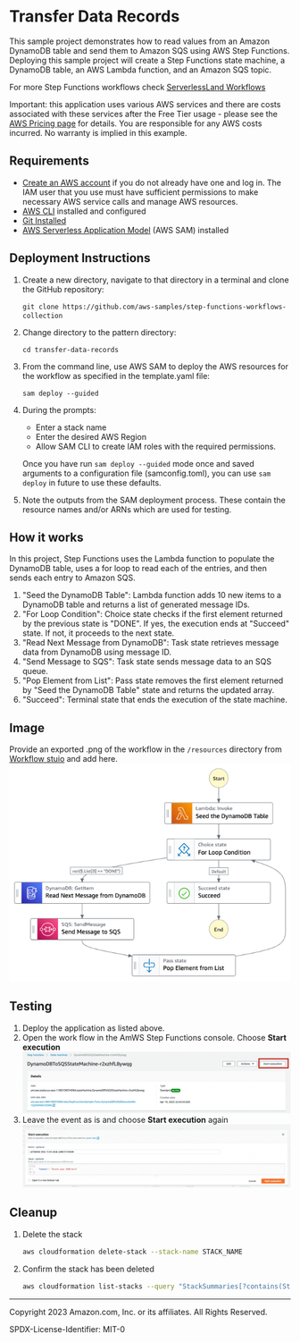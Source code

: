 # Transfer Data Records

This sample project demonstrates how to read values from an Amazon DynamoDB table and send them to Amazon SQS using AWS Step Functions. Deploying this sample project will create a Step Functions state machine, a DynamoDB table, an AWS Lambda function, and an Amazon SQS topic.

For more Step Functions workflows check [ServerlessLand Workflows](https://serverlessland.com/workflows)

Important: this application uses various AWS services and there are costs associated with these services after the Free Tier usage - please see the [AWS Pricing page](https://aws.amazon.com/pricing/) for details. You are responsible for any AWS costs incurred. No warranty is implied in this example.

## Requirements

* [Create an AWS account](https://portal.aws.amazon.com/gp/aws/developer/registration/index.html) if you do not already have one and log in. The IAM user that you use must have sufficient permissions to make necessary AWS service calls and manage AWS resources.
* [AWS CLI](https://docs.aws.amazon.com/cli/latest/userguide/install-cliv2.html) installed and configured
* [Git Installed](https://git-scm.com/book/en/v2/Getting-Started-Installing-Git)
* [AWS Serverless Application Model](https://docs.aws.amazon.com/serverless-application-model/latest/developerguide/serverless-sam-cli-install.html) (AWS SAM) installed

## Deployment Instructions

1. Create a new directory, navigate to that directory in a terminal and clone the GitHub repository:
    ``` 
    git clone https://github.com/aws-samples/step-functions-workflows-collection
    ```
1. Change directory to the pattern directory:
    ```
    cd transfer-data-records
    ```
1. From the command line, use AWS SAM to deploy the AWS resources for the workflow as specified in the template.yaml file:
    ```
    sam deploy --guided
    ```
1. During the prompts:
    * Enter a stack name
    * Enter the desired AWS Region
    * Allow SAM CLI to create IAM roles with the required permissions.

    Once you have run `sam deploy --guided` mode once and saved arguments to a configuration file (samconfig.toml), you can use `sam deploy` in future to use these defaults.

1. Note the outputs from the SAM deployment process. These contain the resource names and/or ARNs which are used for testing.

## How it works

In this project, Step Functions uses the Lambda function to populate the DynamoDB table, uses a for loop to read each of the entries, and then sends each entry to Amazon SQS.

1.	"Seed the DynamoDB Table": Lambda function adds 10 new items to a DynamoDB table and returns a list of generated message IDs.
2.	"For Loop Condition": Choice state checks if the first element returned by the previous state is "DONE". If yes, the execution ends at "Succeed" state. If not, it proceeds to the next state.
3.	"Read Next Message from DynamoDB": Task state retrieves message data from DynamoDB using message ID.
4.	"Send Message to SQS": Task state sends message data to an SQS queue.
5.	"Pop Element from List": Pass state removes the first element returned by "Seed the DynamoDB Table" state and returns the updated array.
6.	"Succeed": Terminal state that ends the execution of the state machine.


## Image
Provide an exported .png of the workflow in the `/resources` directory from [Workflow stuio](https://docs.aws.amazon.com/step-functions/latest/dg/workflow-studio.html) and add here.
![image](./resources/statemachine.png)

## Testing

1. Deploy the application as listed above.
2. Open the work flow in the AmWS Step Functions console. Choose **Start execution** ![image](./resources/test01.png)
1. Leave the event as is and choose **Start execution** again ![image](./resources/test02.png)

## Cleanup
 
1. Delete the stack
    ```bash
    aws cloudformation delete-stack --stack-name STACK_NAME
    ```
1. Confirm the stack has been deleted
    ```bash
    aws cloudformation list-stacks --query "StackSummaries[?contains(StackName,'STACK_NAME')].StackStatus"
    ```
----
Copyright 2023 Amazon.com, Inc. or its affiliates. All Rights Reserved.

SPDX-License-Identifier: MIT-0

